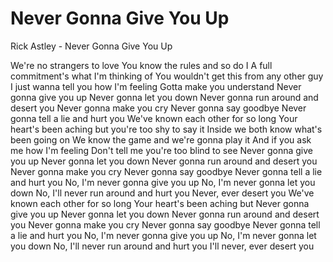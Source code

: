 # Never Gonna Give You Up 

Rick Astley - Never Gonna Give You Up

We're no strangers to love
You know the rules and so do I
A full commitment's what I'm thinking of
You wouldn't get this from any other guy
I just wanna tell you how I'm feeling
Gotta make you understand
Never gonna give you up
Never gonna let you down
Never gonna run around and desert you
Never gonna make you cry
Never gonna say goodbye
Never gonna tell a lie and hurt you
We've known each other for so long
Your heart's been aching but you're too shy to say it
Inside we both know what's been going on
We know the game and we're gonna play it
And if you ask me how I'm feeling
Don't tell me you're too blind to see
Never gonna give you up
Never gonna let you down
Never gonna run around and desert you
Never gonna make you cry
Never gonna say goodbye
Never gonna tell a lie and hurt you
No, I'm never gonna give you up
No, I'm never gonna let you down
No, I'll never run around and hurt you
Never, ever desert you
We've known each other for so long
Your heart's been aching but
Never gonna give you up
Never gonna let you down
Never gonna run around and desert you
Never gonna make you cry
Never gonna say goodbye
Never gonna tell a lie and hurt you
No, I'm never gonna give you up
No, I'm never gonna let you down
No, I'll never run around and hurt you
I'll never, ever desert you
